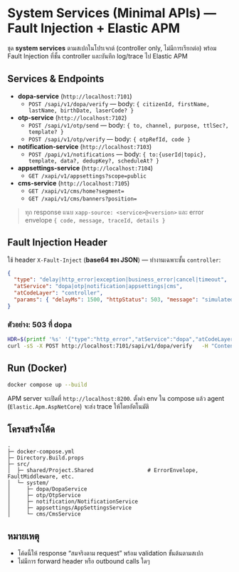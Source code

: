 # System Services (Minimal APIs) — Fault Injection + Elastic APM

ชุด **system services** ตามสเปกในโปรเจกต์ (controller only, ไม่มีการเรียกต่อ) พร้อม Fault Injection ที่ชั้น controller และบันทึก log/trace ไป Elastic APM

## Services & Endpoints
- **dopa-service** (`http://localhost:7101`)  
  - `POST /sapi/v1/dopa/verify` — body: `{ citizenId, firstName, lastName, birthDate, laserCode? }`
- **otp-service** (`http://localhost:7102`)  
  - `POST /sapi/v1/otp/send` — body: `{ to, channel, purpose, ttlSec?, template? }`
  - `POST /sapi/v1/otp/verify` — body: `{ otpRefId, code }`
- **notification-service** (`http://localhost:7103`)  
  - `POST /papi/v1/notifications` — body: `{ to:{userId|topic}, template, data?, dedupKey?, scheduleAt? }`
- **appsettings-service** (`http://localhost:7104`)  
  - `GET /xapi/v1/appsettings?scope=public`
- **cms-service** (`http://localhost:7105`)  
  - `GET /xapi/v1/cms/home?segment=`
  - `GET /xapi/v1/cms/banners?position=`

> ทุก response แนบ `xapp-source: <service>@<version>` และ error envelope `{ code, message, traceId, details }`

## Fault Injection Header
ใช้ header `X-Fault-Inject` (**base64 ของ JSON**) — ทำงานเฉพาะชั้น `controller`:
```json
{
  "type": "delay|http_error|exception|business_error|cancel|timeout",
  "atService": "dopa|otp|notification|appsettings|cms",
  "atCodeLayer": "controller",
  "params": { "delayMs": 1500, "httpStatus": 503, "message": "simulated", "timeoutMs": 5000 }
}
```

### ตัวอย่าง: 503 ที่ dopa
```bash
HDR=$(printf '%s' '{"type":"http_error","atService":"dopa","atCodeLayer":"controller","params":{"httpStatus":503,"message":"oops"}}' | base64)
curl -sS -X POST http://localhost:7101/sapi/v1/dopa/verify   -H "Content-Type: application/json"   -H "X-Fault-Inject: $HDR"   -H "xapp-trace-id: 11111111-1111-1111-1111-111111111111"   -d '{"citizenId":"1234567890123","firstName":"A","lastName":"B","birthDate":"1990-01-01"}' | jq
```

## Run (Docker)
```bash
docker compose up --build
```
APM server จะเปิดที่ `http://localhost:8200`. ตั้งค่า env ใน compose แล้ว agent (`Elastic.Apm.AspNetCore`) จะส่ง trace ให้โดยอัตโนมัติ

## โครงสร้างโค้ด
```
.
├─ docker-compose.yml
├─ Directory.Build.props
├─ src/
│  ├─ shared/Project.Shared                 # ErrorEnvelope, FaultMiddleware, etc.
│  └─ system/
│     ├─ dopa/DopaService
│     ├─ otp/OtpService
│     ├─ notification/NotificationService
│     ├─ appsettings/AppSettingsService
│     └─ cms/CmsService
```

## หมายเหตุ
- โค้ดนี้ให้ response “สมจริงตาม request” พร้อม validation ขั้นต้นตามสเปก
- ไม่มีการ forward header หรือ outbound calls ใดๆ
